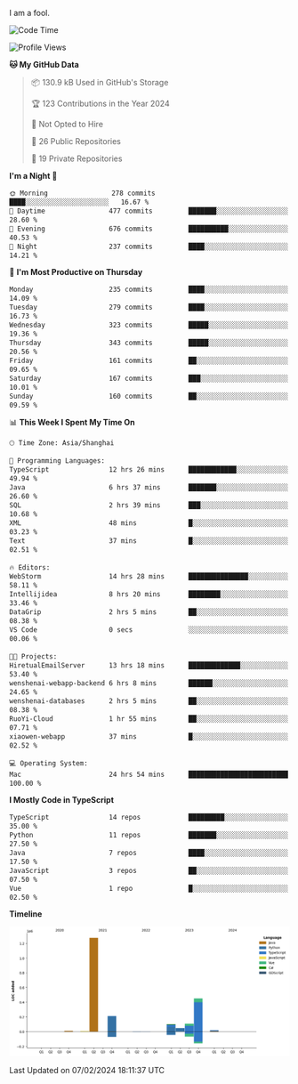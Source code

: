 I am a fool.

<!--START_SECTION:waka-->
![Code Time](http://img.shields.io/badge/Code%20Time-1%2C195%20hrs%2038%20mins-blue)

![Profile Views](http://img.shields.io/badge/Profile%20Views-0-blue)

**🐱 My GitHub Data** 

> 📦 130.9 kB Used in GitHub's Storage 
 > 
> 🏆 123 Contributions in the Year 2024
 > 
> 🚫 Not Opted to Hire
 > 
> 📜 26 Public Repositories 
 > 
> 🔑 19 Private Repositories 
 > 
**I'm a Night 🦉** 

```text
🌞 Morning                278 commits         ████░░░░░░░░░░░░░░░░░░░░░   16.67 % 
🌆 Daytime                477 commits         ███████░░░░░░░░░░░░░░░░░░   28.60 % 
🌃 Evening                676 commits         ██████████░░░░░░░░░░░░░░░   40.53 % 
🌙 Night                  237 commits         ████░░░░░░░░░░░░░░░░░░░░░   14.21 % 
```
📅 **I'm Most Productive on Thursday** 

```text
Monday                   235 commits         ████░░░░░░░░░░░░░░░░░░░░░   14.09 % 
Tuesday                  279 commits         ████░░░░░░░░░░░░░░░░░░░░░   16.73 % 
Wednesday                323 commits         █████░░░░░░░░░░░░░░░░░░░░   19.36 % 
Thursday                 343 commits         █████░░░░░░░░░░░░░░░░░░░░   20.56 % 
Friday                   161 commits         ██░░░░░░░░░░░░░░░░░░░░░░░   09.65 % 
Saturday                 167 commits         ███░░░░░░░░░░░░░░░░░░░░░░   10.01 % 
Sunday                   160 commits         ██░░░░░░░░░░░░░░░░░░░░░░░   09.59 % 
```


📊 **This Week I Spent My Time On** 

```text
🕑︎ Time Zone: Asia/Shanghai

💬 Programming Languages: 
TypeScript               12 hrs 26 mins      ████████████░░░░░░░░░░░░░   49.94 % 
Java                     6 hrs 37 mins       ███████░░░░░░░░░░░░░░░░░░   26.60 % 
SQL                      2 hrs 39 mins       ███░░░░░░░░░░░░░░░░░░░░░░   10.68 % 
XML                      48 mins             █░░░░░░░░░░░░░░░░░░░░░░░░   03.23 % 
Text                     37 mins             █░░░░░░░░░░░░░░░░░░░░░░░░   02.51 % 

🔥 Editors: 
WebStorm                 14 hrs 28 mins      ███████████████░░░░░░░░░░   58.11 % 
Intellijidea             8 hrs 20 mins       ████████░░░░░░░░░░░░░░░░░   33.46 % 
DataGrip                 2 hrs 5 mins        ██░░░░░░░░░░░░░░░░░░░░░░░   08.38 % 
VS Code                  0 secs              ░░░░░░░░░░░░░░░░░░░░░░░░░   00.06 % 

🐱‍💻 Projects: 
HiretualEmailServer      13 hrs 18 mins      █████████████░░░░░░░░░░░░   53.40 % 
wenshenai-webapp-backend 6 hrs 8 mins        ██████░░░░░░░░░░░░░░░░░░░   24.65 % 
wenshenai-databases      2 hrs 5 mins        ██░░░░░░░░░░░░░░░░░░░░░░░   08.38 % 
RuoYi-Cloud              1 hr 55 mins        ██░░░░░░░░░░░░░░░░░░░░░░░   07.71 % 
xiaowen-webapp           37 mins             █░░░░░░░░░░░░░░░░░░░░░░░░   02.52 % 

💻 Operating System: 
Mac                      24 hrs 54 mins      █████████████████████████   100.00 % 
```

**I Mostly Code in TypeScript** 

```text
TypeScript               14 repos            █████████░░░░░░░░░░░░░░░░   35.00 % 
Python                   11 repos            ███████░░░░░░░░░░░░░░░░░░   27.50 % 
Java                     7 repos             ████░░░░░░░░░░░░░░░░░░░░░   17.50 % 
JavaScript               3 repos             ██░░░░░░░░░░░░░░░░░░░░░░░   07.50 % 
Vue                      1 repo              █░░░░░░░░░░░░░░░░░░░░░░░░   02.50 % 
```



**Timeline**

![Lines of Code chart](https://raw.githubusercontent.com/VeejaLiu/VeejaLiu/master/assets/bar_graph.png)


 Last Updated on 07/02/2024 18:11:37 UTC
<!--END_SECTION:waka-->
